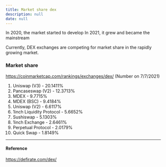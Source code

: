 ```yaml
---
title: Market share dex
description: null
date: null
---
```


In 2020, the market started to develop In 2021, it grew and became the mainstream

Currently, DEX exchanges are competing for market share in the rapidly growing market.

### Market share

https://coinmarketcap.com/rankings/exchanges/dex/ (Number on 7/7/2021)

1. Uniswap (V3) - 20.1411%
2. Pancaseswap (V2) - 12.3713%
3. MDEX - 9.7715%
4. MDEX (BSC) - 9.4184%
5. Uniswap (V2) - 6.6117%
6. 1inch Liquidity Protocol - 5.6652%
7. Sushiswap - 5.1303%
8. 1inch Exchange - 2.6461%
9. Perpetual Protocol - 2.0179%
10. Quick Swap - 1.8149%

---

#### Reference

https://defirate.com/dex/
